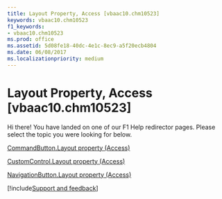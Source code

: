```yaml
---
title: Layout Property, Access [vbaac10.chm10523]
keywords: vbaac10.chm10523
f1_keywords:
- vbaac10.chm10523
ms.prod: office
ms.assetid: 5d08fe18-40dc-4e1c-8ec9-a5f20ecb4804
ms.date: 06/08/2017
ms.localizationpriority: medium
---
```



# Layout Property, Access [vbaac10.chm10523]

Hi there! You have landed on one of our F1 Help redirector pages. Please select the topic you were looking for below.

[CommandButton.Layout property (Access)](https://msdn.microsoft.com/library/61e0b921-ee37-af21-e84f-64f0b682e05c%28Office.15%29.aspx)

[CustomControl.Layout property (Access)](https://msdn.microsoft.com/library/5954580e-18f6-87c0-107b-902065cebc90%28Office.15%29.aspx)

[NavigationButton.Layout property (Access)](https://msdn.microsoft.com/library/345bd2bf-1f4f-21d5-c4cf-b5fb41f280ea%28Office.15%29.aspx)

[!include[Support and feedback](~/includes/feedback-boilerplate.md)]
